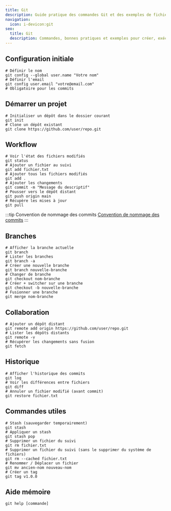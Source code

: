 ```yaml
---
title: Git
description: Guide pratique des commandes Git et des exemples de fichiers de configuration pour déployer des applications.
navigation:
  icon: i-devicon:git
seo:
  title: Git
  description: Commandes, bonnes pratiques et exemples pour créer, exécuter et maintenir des dépôts et des applications Git.
---
```



## Configuration initiale

```shell
# Définir le nom
git config --global user.name "Votre nom"
# Définir l'email
git config user.email "votre@email.com"
# Obligatoire pour les commits
```

## Démarrer un projet

```shell
# Initialiser un dépôt dans le dossier courant
git init
# Clone un dépôt existant
git clone https://github.com/user/repo.git
```

## Workflow

```shell
# Voir l'état des fichiers modifiés
git status
# Ajouter un fichier au suivi
git add fichier.txt
# Ajouter tous les fichiers modifiés
git add .
# Ajouter les changements
git commit -m "Message du descriptif"
# Pousser vers le dépôt distant
git push origin main
# Récupère les mises à jour
git pull
```

:::tip
Convention de nommage des commits
[Convention de nommage des commits](https://www.conventionalcommits.org/fr/v1.0.0/)
:::

## Branches

```shell
# Afficher la branche actuelle
git branch
# Lister les branches
git branch -a
# Créer une nouvelle branche
git branch nouvelle-branche
# Changer de branche
git checkout nom-branche
# Créer + switcher sur une branche
git checkout -b nouvelle-branche
# Fusionner une branche
git merge nom-branche
```

## Collaboration

```shell
# Ajouter un dépôt distant
git remote add origin https://github.com/user/repo.git
# Lister les dépôts distants
git remote -v
# Récupérer les changements sans fusion
git fetch
```

## Historique

```shell
# Afficher l'historique des commits
git log
# Voir les différences entre fichiers
git diff
# Annuler un fichier modifié (avant commit)
git restore fichier.txt
```

## Commandes utiles

```shell
# Stash (sauvegarder temporairement)
git stash
# Appliquer un stash
git stash pop
# Supprimer un fichier du suivi
git rm fichier.txt
# Supprimer un fichier du suivi (sans le supprimer du système de fichiers)
git rm --cached fichier.txt
# Renommer / Déplacer un fichier
git mv ancien-nom nouveau-nom
# Créer un tag
git tag v1.0.0
```

## Aide mémoire

```shell
git help [commande]
```